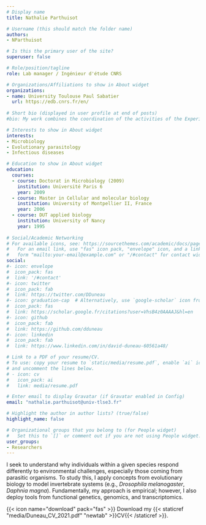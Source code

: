 ```yaml
---
# Display name
title: Nathalie Parthuisot

# Username (this should match the folder name)
authors:
- NParthuisot

# Is this the primary user of the site?
superuser: false

# Role/position/tagline
role: Lab manager / Ingénieur d'étude CNRS

# Organizations/Affiliations to show in About widget
organizations:
- name: University Toulouse Paul Sabatier
  url: https://edb.cnrs.fr/en/
  
# Short bio (displayed in user profile at end of posts)
#bio: My work combines the coordination of the activities of the Experimental Technical Platform for Evolutionary and Ecological Microbiology and the implementation of experiments on symbiotic systems studied in the laboratory.

# Interests to show in About widget
interests:
- Microbiology
- Evolutionary parasitology
- Infectious diseases

# Education to show in About widget
education:
  courses:
  - course: Doctorat in Microbiology (2009)
    institution: Université Paris 6
    year: 2009
  - course: Master in Cellular and molecular biology
    institution: University of Montpellier II, France
    year: 2006
  - course: DUT applied biology
    institution: University of Nancy
    year: 1995
      
# Social/Academic Networking
# For available icons, see: https://sourcethemes.com/academic/docs/page-builder/#icons
#   For an email link, use "fas" icon pack, "envelope" icon, and a link in the
#   form "mailto:your-email@example.com" or "/#contact" for contact widget.
social:
#- icon: envelope
#  icon_pack: fas
#  link: '/#contact'
#- icon: twitter
#  icon_pack: fab
#  link: https://twitter.com/DDuneau
#- icon: graduation-cap  # Alternatively, use `google-scholar` icon from `ai` icon pack
#  icon_pack: fas
#  link: https://scholar.google.fr/citations?user=VhsB4z0AAAAJ&hl=en
#- icon: github
#  icon_pack: fab
#  link: https://github.com/dduneau
#- icon: linkedin
#  icon_pack: fab
#  link: https://www.linkedin.com/in/david-duneau-60561a48/

# Link to a PDF of your resume/CV.
# To use: copy your resume to `static/media/resume.pdf`, enable `ai` icons in `params.toml`, 
# and uncomment the lines below.
# - icon: cv
#   icon_pack: ai
#   link: media/resume.pdf

# Enter email to display Gravatar (if Gravatar enabled in Config)
email: "nathalie.parthuisot@univ-tlse3.fr"

# Highlight the author in author lists? (true/false)
highlight_name: false

# Organizational groups that you belong to (for People widget)
#   Set this to `[]` or comment out if you are not using People widget.
user_groups:
- Researchers
---
```

I seek to understand why individuals within a given species respond differently to environmental challenges, especially those coming from parasitic organisms. To study this, I apply concepts from evolutionary biology to model invertebrate systems (e.g., <i>Drosophila melanogaster</i>, <i>Daphnia magna</i>). Fundamentally, my approach is empirical; however, I also deploy tools from functional genetics, genomics, and transcriptomics.

{{< icon name="download" pack="fas" >}} Download my {{< staticref "media/Duneau_CV_2021.pdf" "newtab" >}}CV{{< /staticref >}}.
